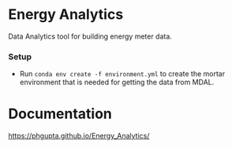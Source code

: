 # Energy Analytics
Data Analytics tool for building energy meter data.

### Setup
- Run `conda env create -f environment.yml` to create the mortar environment that is needed for getting the data from MDAL.

# Documentation
https://phgupta.github.io/Energy_Analytics/
